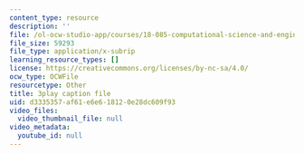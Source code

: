 ```yaml
---
content_type: resource
description: ''
file: /ol-ocw-studio-app/courses/18-085-computational-science-and-engineering-i-fall-2008/d3335357af61e6e618120e28dc609f93_2Ola674-PPw.srt
file_size: 59293
file_type: application/x-subrip
learning_resource_types: []
license: https://creativecommons.org/licenses/by-nc-sa/4.0/
ocw_type: OCWFile
resourcetype: Other
title: 3play caption file
uid: d3335357-af61-e6e6-1812-0e28dc609f93
video_files:
  video_thumbnail_file: null
video_metadata:
  youtube_id: null
---
```

